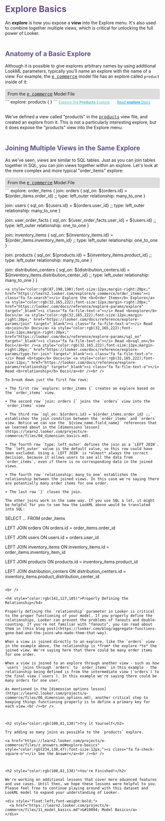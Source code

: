 <h1 style="color:rgb(100,81,138)">Explore Basics</h1>

An **explore** is how you expose a **view** into the Explore menu. It's also used to combine together multiple views, which is critical for unlocking the full power of Looker.<br /><br />



<h2 style="color:rgb(100,81,138)">Anatomy of a Basic Explore</h2>

Although it is possible to give explores arbitrary names by using additional LookML parameters, typically you'll name an explore with the name of a view. For example, the <a href="https://learn2.looker.com/projects/e-commerce/files/e_commerce.model.lkml" style="font-family:Monaco,Menlo,Consolas,Courier New,monospace;">e_commerce</a> model file has an explore called `product` inside of it:

<div style="border-radius:5px 5px 0 0;padding:8px;background-color:rgb(221,221,221);">
 From the <a href="https://learn2.looker.com/projects/e-commerce/files/e_commerce.model.lkml" style="font-family:Monaco,Menlo,Consolas,Courier New,monospace;">e_commerce</a> Model File</a>
</div>
```
explore: products { }
```
<a style="color:rgb(87,190,190);font-size:12px;margin-right:20px;" href="https://learn2.looker.com/explore/e_commerce/products"><i class="fa fa-search"></i> Explore the <b>Products</b> Explore</a> <a style="color:rgb(32,165,222);font-size:12px;" href="https://looker.com/docs/reference/explore-params/explore" target="_blank"><i class="fa fa-file-text-o"></i> Read <b>explore</b> Docs</a><br /><br />

We've defined a view called "products" in the <a href="https://learn2.looker.com/projects/e-commerce/files/products.view.lkml" style="font-family:Monaco,Menlo,Consolas,Courier New,monospace;">products</a> view file, and created an explore from it. This is not a particularly interesting explore, but it does expose the "products" view into the Explore menu.<br /><br />



<h2 style="color:rgb(100,81,138)">Joining Multiple Views in the Same Explore</h2>

As we've seen, views are similar to SQL tables. Just as you can join tables together in SQL, you can join views together within an explore. Let's look at the more complex and more typical "order_items" explore:

<div style="border-radius:5px 5px 0 0;padding:8px;background-color:rgb(221,221,221);">
 From the <a href="https://learn2.looker.com/projects/e-commerce/files/e_commerce.model.lkml" style="font-family:Monaco,Menlo,Consolas,Courier New,monospace;">e_commerce</a> Model File</a>
</div>
```
explore: order_items {
  join: orders {
    sql_on: ${orders.id} = ${order_items.order_id} ;;
    type: left_outer
    relationship: many_to_one
  }

  join: users {
    sql_on: ${users.id} = ${orders.user_id} ;;
    type: left_outer
    relationship: many_to_one
  }

  join: user_order_facts {
    sql_on: ${user_order_facts.user_id} = ${users.id} ;;
    type: left_outer
    relationship: one_to_one
  }

  join: inventory_items {
    sql_on: ${inventory_items.id} = ${order_items.inventory_item_id} ;;
    type: left_outer
    relationship: one_to_one
  }

  join: products {
    sql_on: ${products.id} = ${inventory_items.product_id} ;;
    type: left_outer
    relationship: many_to_one
  }

  join:  distribution_centers {
    sql_on: ${distribution_centers.id} = ${inventory_items.distribution_center_id} ;;
    type: left_outer
    relationship: many_to_one
  }
}
```
<a style="color:rgb(87,190,190);font-size:12px;margin-right:20px;" href="https://learn2.looker.com/explore/e_commerce/order_items"><i class="fa fa-search"></i> Explore the <b>Order Items</b> Explore</a> <a style="color:rgb(32,165,222);font-size:12px;margin-right:20px;" href="https://looker.com/docs/reference/explore-params/explore" target="_blank"><i class="fa fa-file-text-o"></i> Read <b>explore</b> Docs</a> <a style="color:rgb(32,165,222);font-size:12px;margin-right:20px;" href="https://looker.com/docs/reference/explore-params/join" target="_blank"><i class="fa fa-file-text-o"></i> Read <b>join</b> Docs</a> <a style="color:rgb(32,165,222);font-size:12px;margin-right:20px;" href="https://looker.com/docs/reference/explore-params/sql_on" target="_blank"><i class="fa fa-file-text-o"></i> Read <b>sql_on</b> Docs</a><br /><a style="color:rgb(32,165,222);font-size:12px;margin-right:20px;" href="https://looker.com/docs/reference/explore-params/type-for-join" target="_blank"><i class="fa fa-file-text-o"></i> Read <b>type</b> Docs</a> <a style="color:rgb(32,165,222);font-size:12px;" href="https://looker.com/docs/reference/explore-params/relationship" target="_blank"><i class="fa fa-file-text-o"></i> Read <b>relationship</b> Docs</a><br /><br />

To break down just the first few rows:

+ The first row `explore: order_items {` creates an explore based on the `order_items` view.

+ The second row `join: orders {` joins the `orders` view into the `order_items` view

+ The third row `sql_on: ${orders.id} = ${order_items.order_id} ;;` establishes the join condition between the `order_items` and `orders` view. Notice we can use the `${view_name.field_name}` references that we learned about in the [dimensions lesson](https://learn2.looker.com/projects/e-commerce/files/04_dimension_basics.md).

+ The fourth row `type: left_outer` defines the join as a `LEFT JOIN`. The `left_outer` value is the default value, so this row could have been excluded. Using a `LEFT JOIN` is *almost* always the correct decision, because it allows users to see all the data from `order_items`, even if there is no corresponding data in the joined views.

+ The fourth row `relationship: many_to_one` establishes the relationship between the joined views. In this case we're saying there are potentially many order items for one order.

+ The last row `}` closes the join.

The other joins work in the same way. If you use SQL a lot, it might be helpful for you to see how the LookML above would be translated into SQL:

```
SELECT ...
FROM order_items

LEFT JOIN orders
ON orders.id = order_items.order_id

LEFT JOIN users
ON users.id = orders.user_id

LEFT JOIN inventory_items
ON inventory_items.id = order_items.inventory_item_id

LEFT JOIN products
ON products.id = inventory_items.product_id

LEFT JOIN distribution_centers
ON distribution_centers.id = inventory_items.product_distribution_center_id
```

<br />

<h4 style="color:rgb(141,127,185)">Properly Defining the Relationship</h4>

Properly defining the `relationship` parameter in Looker is critical to the proper functioning of your model. If you properly define the relationships, Looker can prevent the problems of fanouts and double-counting. If you're not familiar with "fanouts", you can read about them in [this blog post](https://looker.com/blog/aggregate-functions-gone-bad-and-the-joins-who-made-them-that-way).

When a view is joined directly to an explore, like the `orders` view in the example above, the relationship is *from* the explore *to* the joined view. We're saying here that there could be many order items for one order.

When a view is joined to an explore through another view - such as how `users` joins through `orders` to `order_items` in this example - the relationship being defined is from the intermediate view (`orders`) to the final view (`users`). In this example we're saying there could be many orders for one user.

As mentioned in the [dimension options lesson](https://learn2.looker.com/projects/e-commerce/files/06_dimension_options.md), another critical step to keeping things functioning properly is to define a primary key for each view.<br /><br />



<h2 style="color:rgb(100,81,138)">Try it Yourself</h2>

Try adding as many joins as possible to the `products` explore.

<a href="https://learn2.looker.com/projects/e-commerce/files/z_answers.md#explore-basics" style="color:rgb(234,138,47);font-size:12px;"><i class="fa fa-check-square-o"></i> See the Answer</a><br /><br />



<h2 style="color:rgb(100,81,138)">You're Finished!</h2>

We're working on additional lessons that cover more advanced features and use cases. Until then, we hope these lessons were helpful to you. Please feel free to continue playing around with this dataset and LookML model to expand your understanding of Looker.

<div style="float:left;font-weight:bold;">
  <a href="https://learn2.looker.com/projects/e-commerce/files/11_model_basics.md">&#10094; Model Basics</a>
</div>
